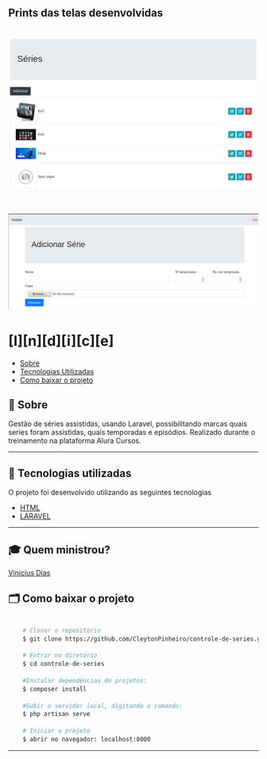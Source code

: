 
## Prints das telas desenvolvidas
<h1>
    <img src="public/prints/home.png">
</h1>
<h1>
    <img src="public/prints/adicionar-serie.png">
</h1>


# [I][n][d][i][c][e]

- [Sobre](#-sobre)
- [Tecnologias Utilizadas](#-tecnologias-utilizadas)
- [Como baixar o projeto](#-como-baixar-o-projeto)

## 🔖 Sobre

Gestão de séries assistidas, usando Laravel, possibilitando marcas quais series
foram assistidas, quais temporadas e episódios. Realizado durante o treinamento
na plataforma Alura Cursos.

---

## 🚀 Tecnologias utilizadas

O projeto foi desenvolvido utilizando as seguintes tecnologias

- [HTML](https://developer.mozilla.org/pt-BR/docs/Web/HTML)
- [LARAVEL](https://laravel.com/docs/5.8)

---

## 🎓 Quem ministrou?

[Vinicius Dias](https://github.com/CViniciusSDias)


## 🗂 Como baixar o projeto

```bash

    # Clonar o repositório
    $ git clone https://github.com/CleytonPinheiro/controle-de-series.git

    # Entrar no diretório
    $ cd controle-de-series

    #Instalar dependências do projetos:
    $ composer install

    #Subir o servidor local, digitando o comando:
    $ php artisan serve

    # Iniciar o projeto
    $ abrir no navegador: localhost:8000
```

---

